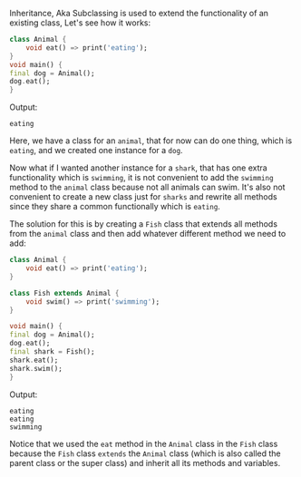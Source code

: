 Inheritance, Aka Subclassing is used to extend the functionality of an existing class, Let's see how it works:

```dart
class Animal {
    void eat() => print('eating');
}
void main() {
final dog = Animal();
dog.eat();
}
```

Output:

```
eating
```

Here, we have a class for an `animal`, that for now can do one thing, which is `eating`, and we created one instance for a `dog`.

Now what if I wanted another instance for a `shark`, that has one extra functionality which is `swimming`, it is not convenient
to add the `swimming` method to the `animal` class because not all animals can swim. It's also not convenient to create a new class just for `sharks` and rewrite all methods since they share a common functionally which is `eating`.

The solution for this is by creating a `Fish` class that extends all methods from the `animal` class and then add whatever different method we need to add:

```dart
class Animal {
    void eat() => print('eating');
}

class Fish extends Animal {
    void swim() => print('swimming');
}

void main() {
final dog = Animal();
dog.eat();
final shark = Fish();
shark.eat();
shark.swim();
}
```

Output:

```
eating
eating
swimming
```

Notice that we used the `eat` method in the `Animal` class in the `Fish` class because the `Fish` class `extends` the `Animal` class (which is also called the parent class or the super class) and inherit all its methods and variables.
